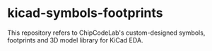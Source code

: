 # kicad-symbols-footprints
This repository refers to ChipCodeLab's custom-designed symbols, footprints and 3D model library for KiCad EDA.
